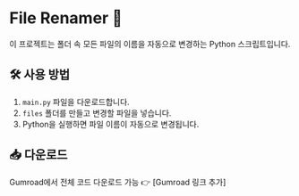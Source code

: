 # File Renamer 📝  
이 프로젝트는 폴더 속 모든 파일의 이름을 자동으로 변경하는 Python 스크립트입니다.  

## 🛠 사용 방법  
1. `main.py` 파일을 다운로드합니다.  
2. `files` 폴더를 만들고 변경할 파일을 넣습니다.  
3. Python을 실행하면 파일 이름이 자동으로 변경됩니다.  

## 📥 다운로드  
Gumroad에서 전체 코드 다운로드 가능 👉 [Gumroad 링크 추가]
